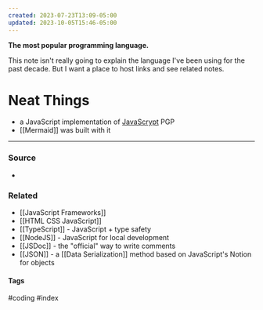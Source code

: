 ```yaml
---
created: 2023-07-23T13:09-05:00
updated: 2023-10-05T15:46-05:00
---
```

**The most popular programming language.**

This note isn't really going to explain the language I've been using for the past decade. But I want a place to host links and see related notes.

# Neat Things
- a JavaScript implementation of 
[JavaScrypt]([](https://www.fourmilab.ch/javascrypt/)) PGP
- [[Mermaid]] was built with it
---
### Source
- 

### Related
- [[JavaScript Frameworks]]
- [[HTML CSS JavaScript]]
- [[TypeScript]] - JavaScript + type safety
- [[NodeJS]] - JavaScript for local development
- [[JSDoc]] - the "official" way to write comments
- [[JSON]] - a [[Data Serialization]] method based on JavaScript's Notion for objects

#### Tags
#coding #index 